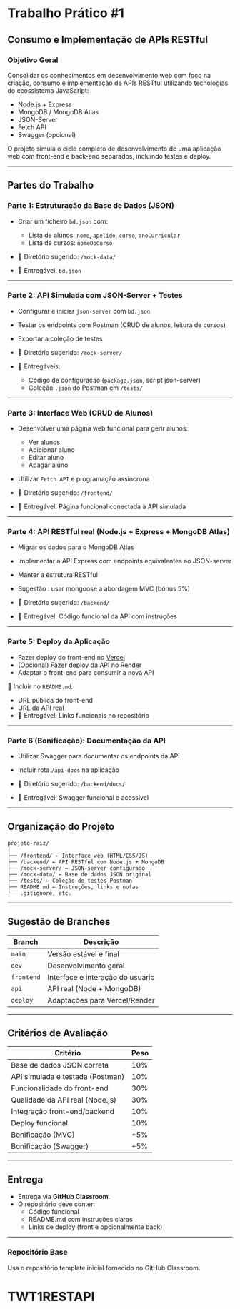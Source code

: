# Trabalho Prático #1

## Consumo e Implementação de APIs RESTful

### Objetivo Geral

Consolidar os conhecimentos em desenvolvimento web com foco na criação, consumo e implementação de APIs RESTful utilizando tecnologias do ecossistema JavaScript:

- Node.js + Express
- MongoDB / MongoDB Atlas
- JSON-Server
- Fetch API
- Swagger (opcional)

O projeto simula o ciclo completo de desenvolvimento de uma aplicação web com front-end e back-end separados, incluindo testes e deploy.

---

## Partes do Trabalho

### Parte 1: Estruturação da Base de Dados (JSON)

- Criar um ficheiro `bd.json` com:

  - Lista de alunos: `nome`, `apelido`, `curso`, `anoCurricular`
  - Lista de cursos: `nomeDoCurso`

- 📁 Diretório sugerido: `/mock-data/`
- 📄 Entregável: `bd.json`

---

### Parte 2: API Simulada com JSON-Server + Testes

- Configurar e iniciar `json-server` com `bd.json`
- Testar os endpoints com Postman (CRUD de alunos, leitura de cursos)
- Exportar a coleção de testes

- 📁 Diretório sugerido: `/mock-server/`
- 📄 Entregáveis:
  - Código de configuração (`package.json`, script json-server)
  - Coleção `.json` do Postman em `/tests/`

---

### Parte 3: Interface Web (CRUD de Alunos)

- Desenvolver uma página web funcional para gerir alunos:
  - Ver alunos
  - Adicionar aluno
  - Editar aluno
  - Apagar aluno
- Utilizar `Fetch API` e programação assíncrona

- 📁 Diretório sugerido: `/frontend/`
- 📄 Entregável: Página funcional conectada à API simulada

---

### Parte 4: API RESTful real (Node.js + Express + MongoDB Atlas)

- Migrar os dados para o MongoDB Atlas
- Implementar a API Express com endpoints equivalentes ao JSON-server
- Manter a estrutura RESTful
- Sugestão : usar mongoose a abordagem MVC (bónus 5%)

- 📁 Diretório sugerido: `/backend/`
- 📄 Entregável: Código funcional da API com instruções

---

### Parte 5: Deploy da Aplicação

- Fazer deploy do front-end no [Vercel](https://vercel.com)
- (Opcional) Fazer deploy da API no [Render](https://render.com)
- Adaptar o front-end para consumir a nova API

📄 Incluir no `README.md`:

- URL pública do front-end
- URL da API real
- 📄 Entregável: Links funcionais no repositório

---

### Parte 6 (Bonificação): Documentação da API

- Utilizar Swagger para documentar os endpoints da API
- Incluir rota `/api-docs` na aplicação

- 📁 Diretório sugerido: `/backend/docs/`
- 📄 Entregável: Swagger funcional e acessível

---

## Organização do Projeto

```text
projeto-raiz/
│
├── /frontend/ ← Interface web (HTML/CSS/JS)
├── /backend/ ← API RESTful com Node.js + MongoDB
├── /mock-server/ ← JSON-server configurado
├── /mock-data/ ← Base de dados JSON original
├── /tests/ ← Coleção de testes Postman
├── README.md ← Instruções, links e notas
└── .gitignore, etc.
```

---

## Sugestão de Branches

| Branch     | Descrição                        |
| ---------- | -------------------------------- |
| `main`     | Versão estável e final           |
| `dev`      | Desenvolvimento geral            |
| `frontend` | Interface e interação do usuário |
| `api`      | API real (Node + MongoDB)        |
| `deploy`   | Adaptações para Vercel/Render    |

---

## Critérios de Avaliação

| Critério                         | Peso |
| -------------------------------- | ---- |
| Base de dados JSON correta       | 10%  |
| API simulada e testada (Postman) | 10%  |
| Funcionalidade do front-end      | 30%  |
| Qualidade da API real (Node.js)  | 30%  |
| Integração front-end/backend     | 10%  |
| Deploy funcional                 | 10%  |
| Bonificação (MVC)                | +5%  |
| Bonificação (Swagger)            | +5%  |

---

## Entrega

- Entrega via **GitHub Classroom**.
- O repositório deve conter:
  - Código funcional
  - README.md com instruções claras
  - Links de deploy (front e opcionalmente back)

---

### Repositório Base

Usa o repositório template inicial fornecido no GitHub Classroom.
# TWT1RESTAPI
